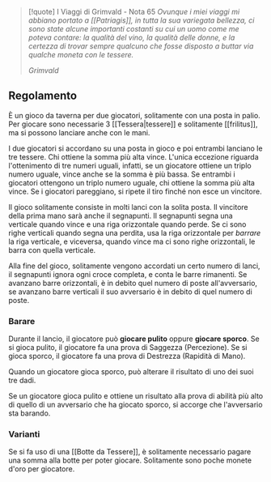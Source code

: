 > [!quote] I Viaggi di Grimvald - Nota 65
> *Ovunque i miei viaggi mi abbiano portato a [[Patriagis]], in tutta la sua variegata bellezza, ci sono state alcune importanti costanti su cui un uomo come me poteva contare: la qualità del vino, la qualità delle donne, e la certezza di trovar sempre qualcuno che fosse disposto a buttar via qualche moneta con le tessere.* 
> 
> *Grimvald*
## Regolamento

È un gioco da taverna per due giocatori, solitamente con una posta in palio.
Per giocare sono necessarie 3 [[Tessera|tessere]] e solitamente [[frilitus]], ma si possono lanciare anche con le mani. 

I due giocatori si accordano su una posta in gioco e poi entrambi lanciano le tre tessere. Chi ottiene la somma più alta vince. L'unica eccezione riguarda l'ottenimento di tre numeri uguali, infatti, se un giocatore ottiene un triplo numero uguale, vince anche se la somma è più bassa. 
Se entrambi i giocatori ottengono un triplo numero uguale, chi ottiene la somma più alta vince. Se i giocatori pareggiano, si ripete il tiro finché non esce un vincitore.

Il gioco solitamente consiste in molti lanci con la solita posta. Il vincitore della prima mano sarà anche il segnapunti. Il segnapunti segna una verticale quando vince e una riga orizzontale quando perde. Se ci sono righe verticali quando segna una perdita, usa la riga orizzontale per *barrare* la riga verticale, e viceversa, quando vince ma ci sono righe orizzontali, le barra con quella verticale. 

Alla fine del gioco, solitamente vengono accordati un certo numero di lanci, il segnapunti ignora ogni croce completa, e conta le barre rimanenti. Se avanzano barre orizzontali, è in debito quel numero di poste all'avversario, se avanzano barre verticali il suo avversario è in debito di quel numero di poste. 

### Barare

Durante il lancio, il giocatore può **giocare pulito** oppure **giocare sporco**. 
Se si gioca pulito, il giocatore fa una prova di Saggezza (Percezione). Se si gioca sporco, il giocatore fa una prova di Destrezza (Rapidità di Mano).

Quando un giocatore gioca sporco, può alterare il risultato di uno dei suoi tre dadi.

Se un giocatore gioca pulito e ottiene un risultato alla prova di abilità più alto di quello di un avversario che ha giocato sporco, si accorge che l'avversario sta barando.

### Varianti

Se si fa uso di una [[Botte da Tessere]], è solitamente necessario pagare una somma alla botte per poter giocare. Solitamente sono poche monete d'oro per giocatore.  

